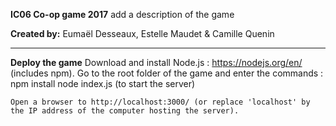 **IC06 Co-op game 2017**
	add a description of the game

**Created by:** Eumaël Desseaux, Estelle Maudet & Camille Quenin

---

**Deploy the game**
	Download and install Node.js : https://nodejs.org/en/ (includes npm).
	Go to the root folder of the game and enter the commands :
	 npm install 
	 node index.js (to start the server)

	Open a browser to http://localhost:3000/ (or replace 'localhost' by the IP address of the computer hosting the server).